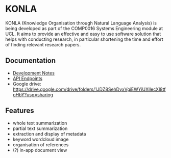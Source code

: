 # KONLA

KONLA (Knowledge Organisation through Natural Language Analysis) is being developed as part of the COMP0016 Systems Engineering module at UCL. It aims to provide an effective and easy to use software solution that helps with conducting research, in particular shortening the time and effort of finding relevant research papers.

## Documentation
 - [Development Notes](doc/dev_notes.md)
 - [API Endpoints](doc/Endpoint.md)
 - Google drive: https://drive.google.com/drive/folders/1JDZ8SehDyxVgiEWYiUXllecXl8tfoHbY?usp=sharing

## Features
 - whole text summarization
 - partial text summarization
 - extraction and display of metadata
 - keyword wordcloud image
 - organisation of references
 - (?) in-app document view
